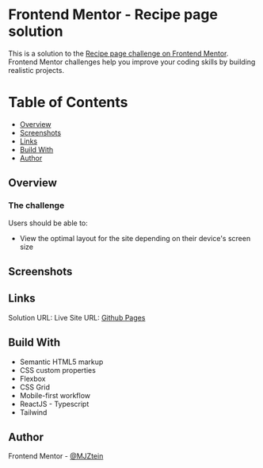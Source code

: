 # Frontend Mentor - Recipe page solution

This is a solution to the [Recipe page challenge on Frontend Mentor](https://www.frontendmentor.io/challenges/recipe-page-KiTsR8QQKm). Frontend Mentor challenges help you improve your coding skills by building realistic projects. 

# Table of Contents
- [Overview](#overview)
- [Screenshots](#screenshots)
- [Links](#links)
- [Build With](#build-with)
- [Author](#author)

## Overview
### The challenge
Users should be able to:
- View the optimal layout for the site depending on their device's screen size

## Screenshots

## Links
Solution URL: 
Live Site URL: [Github Pages](https://mjztein.github.io/tailwind-recipe/)

## Build With
- Semantic HTML5 markup
- CSS custom properties
- Flexbox
- CSS Grid
- Mobile-first workflow
- ReactJS - Typescript
- Tailwind

## Author
Frontend Mentor - [@MJZtein](https://www.frontendmentor.io/profile/MJZtein)

